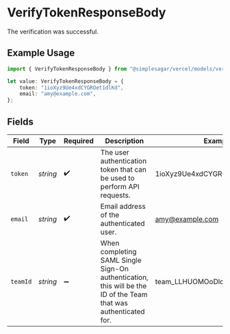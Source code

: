 # VerifyTokenResponseBody

The verification was successful.

## Example Usage

```typescript
import { VerifyTokenResponseBody } from "@simplesagar/vercel/models/verifytokenop.js";

let value: VerifyTokenResponseBody = {
    token: "1ioXyz9Ue4xdCYGROet1dlKd",
    email: "amy@example.com",
};
```

## Fields

| Field                                                                                                           | Type                                                                                                            | Required                                                                                                        | Description                                                                                                     | Example                                                                                                         |
| --------------------------------------------------------------------------------------------------------------- | --------------------------------------------------------------------------------------------------------------- | --------------------------------------------------------------------------------------------------------------- | --------------------------------------------------------------------------------------------------------------- | --------------------------------------------------------------------------------------------------------------- |
| `token`                                                                                                         | *string*                                                                                                        | :heavy_check_mark:                                                                                              | The user authentication token that can be used to perform API requests.                                         | 1ioXyz9Ue4xdCYGROet1dlKd                                                                                        |
| `email`                                                                                                         | *string*                                                                                                        | :heavy_check_mark:                                                                                              | Email address of the authenticated user.                                                                        | amy@example.com                                                                                                 |
| `teamId`                                                                                                        | *string*                                                                                                        | :heavy_minus_sign:                                                                                              | When completing SAML Single Sign-On authentication, this will be the ID of the Team that was authenticated for. | team_LLHUOMOoDlqOp8wPE4kFo9pE                                                                                   |